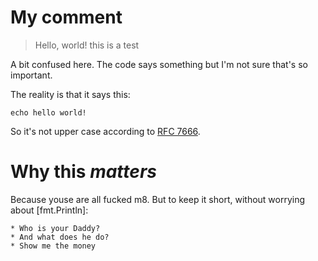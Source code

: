 # My comment

> Hello, world!
> this is a test

A bit confused here.
The code says something but I'm not sure that's so important.

The reality is that it says this:

	echo hello world!

So it's not upper case according to [RFC 7666].

# Why this *matters*

Because youse are all fucked m8.
But to keep it short, without worrying about [fmt.Println]:

	* Who is your Daddy?
	* And what does he do?
	* Show me the money

[RFC 7666]: http://example.com
